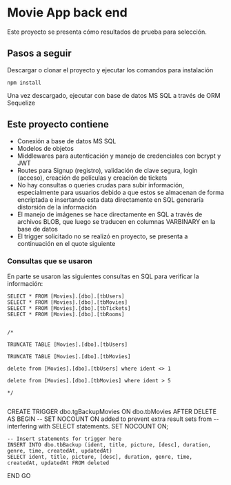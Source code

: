 # Movie App back end

Este proyecto se presenta cómo resultados de prueba para selección.

## Pasos a seguir

Descargar o clonar el proyecto y ejecutar los comandos para instalación

```
npm install
```

Una vez descargado, ejecutar con base de datos MS SQL a través de ORM Sequelize

## Este proyecto contiene

- Conexión a base de datos MS SQL
- Modelos de objetos
- Middlewares para autenticación y manejo de credenciales con bcrypt y JWT
- Routes para Signup (registro), validación de clave segura, login (acceso), creación de películas y creación de tickets
- No hay consultas o queries crudas para subir información, especialmente para usuarios debido a que estos se almacenan de forma encriptada e insertando esta data directamente en SQL generaría distorsión de la información
- El manejo de imágenes se hace directamente en SQL a través de archivos BLOB, que luego se traducen en columnas VARBINARY en la base de datos
- El trigger solicitado no se realizó en proyecto, se presenta a continuación en el quote siguiente

### Consultas que se usaron

En parte se usaron las siguientes consultas en SQL para verificar la información:

```
SELECT * FROM [Movies].[dbo].[tbUsers]
SELECT * FROM [Movies].[dbo].[tbMovies]
SELECT * FROM [Movies].[dbo].[tbTickets]
SELECT * FROM [Movies].[dbo].[tbRooms]


/*

TRUNCATE TABLE [Movies].[dbo].[tbUsers]

TRUNCATE TABLE [Movies].[dbo].[tbMovies]

delete from [Movies].[dbo].[tbUsers] where ident <> 1

delete from [Movies].[dbo].[tbMovies] where ident > 5

*/
```

```
```
CREATE TRIGGER dbo.tgBackupMovies
   ON  dbo.tbMovies
   AFTER DELETE
AS 
BEGIN
	-- SET NOCOUNT ON added to prevent extra result sets from
	-- interfering with SELECT statements.
	SET NOCOUNT ON;

    -- Insert statements for trigger here
	INSERT INTO dbo.tbBackup (ident, title, picture, [desc], duration, genre, time, createdAt, updatedAt)
	SELECT ident, title, picture, [desc], duration, genre, time, createdAt, updatedAt FROM deleted

END
GO
```